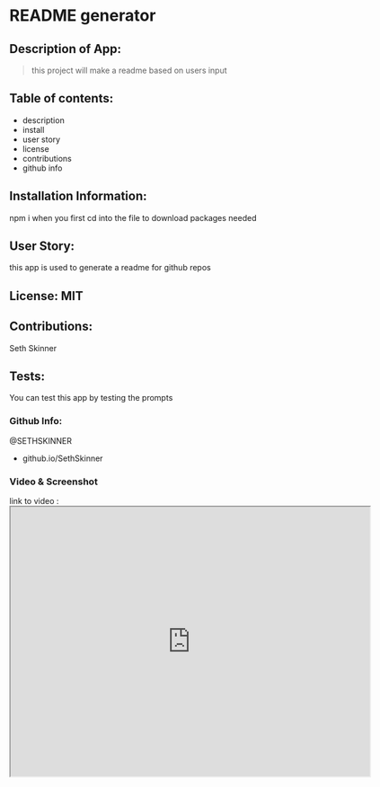 # README generator 
## Description of App: 
 >this project will make a readme based on users input
  ## Table of contents: 
 *  description
 *  install
 *  user story
 *  license
 *  contributions
 *  github info
## Installation Information: 
 npm i when you first cd into the file to download packages needed 
## User Story: 
 this app is used to generate a readme for github repos 
## License: MIT 
## Contributions: 
 Seth Skinner 
## Tests: 
 You can test this app by testing the prompts 
### Github Info: 
 @SETHSKINNER 
 *  github.io/SethSkinner 
### Video & Screenshot
 link to video : <iframe src="https://drive.google.com/file/d/1qOXBXFfR9NHHEsOO6kELsZVyxY0igBsM/preview" width="640" height="480"></iframe>
 
